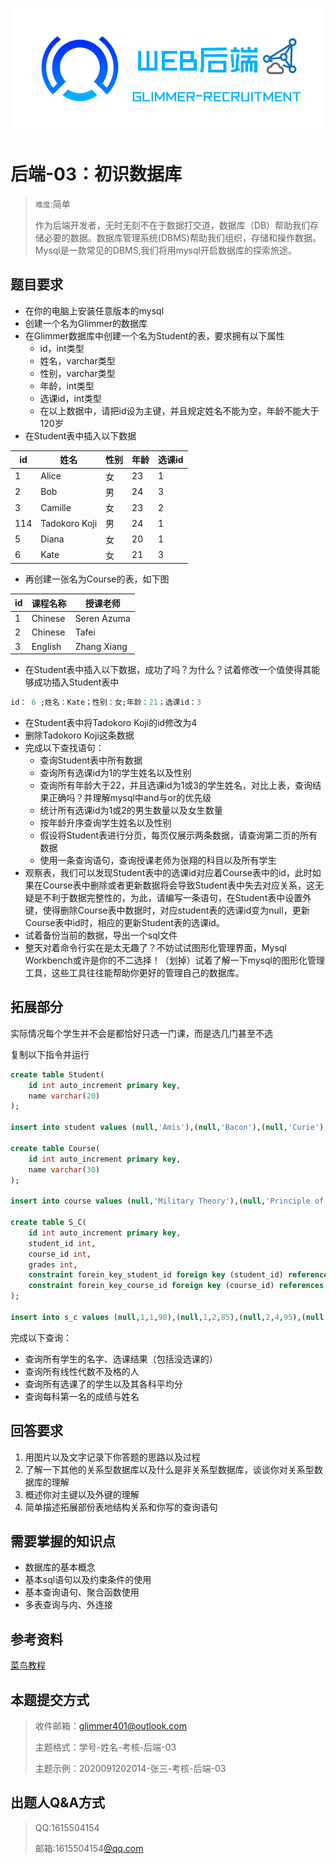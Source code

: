 ![](image/back.png)

# 后端-03：初识数据库

> `难度`:简单
>  
> 作为后端开发者，无时无刻不在于数据打交道，数据库（DB）帮助我们存储必要的数据。数据库管理系统(DBMS)帮助我们组织，存储和操作数据。Mysql是一款常见的DBMS,我们将用mysql开启数据库的探索旅途。

## 题目要求

- 在你的电脑上安装任意版本的mysql
- 创建一个名为Glimmer的数据库
- 在Glimmer数据库中创建一个名为Student的表，要求拥有以下属性 
   - id，int类型
   - 姓名，varchar类型
   - 性别，varchar类型
   - 年龄，int类型
   - 选课id，int类型
   - 在以上数据中，请把id设为主键，并且规定姓名不能为空，年龄不能大于120岁
- 在Student表中插入以下数据


| id | 姓名 | 性别 | 年龄 | 选课id |
| --- | --- | --- | --- | --- |
| 1 | Alice | 女 | 23 | 1 |
| 2 | Bob | 男 | 24 | 3 |
| 3 | Camille | 女 | 23 | 2 |
| 114 | Tadokoro Koji | 男 | 24 | 1 |
| 5 | Diana | 女 | 20 | 1 |
| 6 | Kate | 女 | 21 | 3 |


- 再创建一张名为Course的表，如下图


| id | 课程名称 | 授课老师 |
| --- | --- | --- |
| 1 | Chinese | Seren Azuma |
| 2 | Chinese | Tafei |
| 3 | English | Zhang Xiang |


-  在Student表中插入以下数据，成功了吗？为什么？试着修改一个值使得其能够成功插入Student表中 


```sql
id： 6 ;姓名：Kate；性别：女;年龄：21；选课id：3
```


-  在Student表中将Tadokoro Koji的id修改为4 
-  删除Tadokoro Koji这条数据 
-  完成以下查找语句： 
   - 查询Student表中所有数据
   - 查询所有选课id为1的学生姓名以及性别
   - 查询所有年龄大于22，并且选课id为1或3的学生姓名，对比上表，查询结果正确吗？并理解mysql中and与or的优先级
   - 统计所有选课id为1或2的男生数量以及女生数量
   - 按年龄升序查询学生姓名以及性别
   - 假设将Student表进行分页，每页仅展示两条数据，请查询第二页的所有数据
   - 使用一条查询语句，查询授课老师为张翔的科目以及所有学生
-  观察表，我们可以发现Student表中的选课id对应着Course表中的id，此时如果在Course表中删除或者更新数据将会导致Student表中失去对应关系，这无疑是不利于数据完整性的，为此，请编写一条语句，在Student表中设置外键，使得删除Course表中数据时，对应student表的选课id变为null，更新Course表中id时，相应的更新Student表的选课id。 
-  试着备份当前的数据，导出一个sql文件 
-  整天对着命令行实在是太无趣了？不妨试试图形化管理界面，Mysql Workbench或许是你的不二选择！（划掉）试着了解一下mysql的图形化管理工具，这些工具往往能帮助你更好的管理自己的数据库。 

## 拓展部分

实际情况每个学生并不会是都恰好只选一门课，而是选几门甚至不选

复制以下指令并运行

```sql
create table Student(
	id int auto_increment primary key,
    name varchar(20)
);

insert into student values (null,'Amis'),(null,'Bacon'),(null,'Curie'),(null,'Dickens'),(null,'Francis'),(null,'Goehte'),(null,'Hugo'),(null,'Joel'),(null,'Stalin'),(null,'Nietzsche');

create table Course(
	id int auto_increment primary key,
    name varchar(30)
);

insert into course values (null,'Military Theory'),(null,'Principle of Marxism'),(null,'Advanced Mathematics'),(null,'Linear Algebra'),(null,'Basis of Software Technique');

create table S_C(
	id int auto_increment primary key,
	student_id int,
    course_id int,
    grades int,
    constraint forein_key_student_id foreign key (student_id) references student (id),
    constraint forein_key_course_id foreign key (course_id) references course (id)
);

insert into s_c values (null,1,1,90),(null,1,2,85),(null,2,4,95),(null,3,2,65),(null,4,5,90),(null,5,2,80),(null,5,3,50),(null,5,4,65),(null,5,5,90),(null,6,1,32),(null,6,2,54),(null,6,4,69),(null,6,5,70),(null,8,1,99),(null,8,3,96),(null,8,5,97),(null,9,2,87),(null,9,3,92),(null,10,1,100),(null,10,4,85);
```

完成以下查询：

- 查询所有学生的名字、选课结果（包括没选课的）
- 查询所有线性代数不及格的人
- 查询所有选课了的学生以及其各科平均分
- 查询每科第一名的成绩与姓名

## 回答要求

1. 用图片以及文字记录下你答题的思路以及过程
2. 了解一下其他的关系型数据库以及什么是非关系型数据库，谈谈你对关系型数据库的理解
3. 概述你对主键以及外键的理解
4. 简单描述拓展部份表地结构关系和你写的查询语句

## 需要掌握的知识点

- 数据库的基本概念
- 基本sql语句以及约束条件的使用
- 基本查询语句、聚合函数使用
- 多表查询与内、外连接

## 参考资料

[菜鸟教程](https://www.runoob.com/mysql/mysql-tutorial.html)

## 本题提交方式

> 收件邮箱：[glimmer401@outlook.com](mailto:glimmer401@outlook.com)
>  
> 主题格式：学号-姓名-考核-后端-03
>  
> 主题示例：2020091202014-张三-考核-后端-03


## 出题人Q&A方式

> QQ:1615504154
>  
> 邮箱:1615504154[@qq.com ](/qq.com ) 

